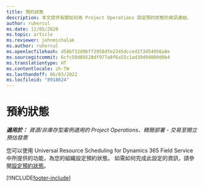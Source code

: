 ```yaml
---
title: 預約狀態
description: 本文提供有關如何為 Project Operations 設定預約狀態的資訊連結。
author: ruhercul
ms.date: 11/05/2020
ms.topic: article
ms.reviewer: johnmichalak
ms.author: ruhercul
ms.openlocfilehash: d58bf32d9bff3958dfe2345dcced1f3d54956a8e
ms.sourcegitcommit: 6cfc50d89528df977a8f6a55c1ad39d99800d9b4
ms.translationtype: HT
ms.contentlocale: zh-TW
ms.lasthandoff: 06/03/2022
ms.locfileid: "8918624"
---
```

# <a name="booking-statuses"></a>預約狀態

_**適用於：** 資源/非庫存型案例適用的 Project Operations、精簡部署 - 交易至開立預估發票_

您可以使用 Universal Resource Scheduling for Dynamics 365 Field Service 中所提供的功能，為您的組織設定預約狀態。 如需如何完成此設定的資訊，請參閱[設定預約狀態](/dynamics365/field-service/set-up-booking-statuses)。


[!INCLUDE[footer-include](../includes/footer-banner.md)]